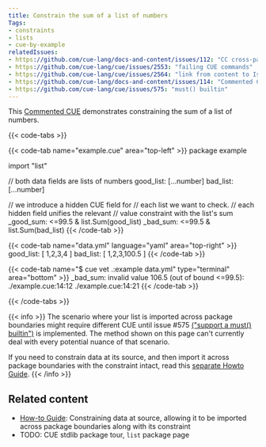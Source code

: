 ```yaml
---
title: Constrain the sum of a list of numbers
Tags:
- constraints
- lists
- cue-by-example
relatedIssues:
- https://github.com/cue-lang/docs-and-content/issues/112: "CC cross-package adaptor"
- https://github.com/cue-lang/cue/issues/2553: "failing CUE commands"
- https://github.com/cue-lang/cue/issues/2564: "link from content to Issue"
- https://github.com/cue-lang/docs-and-content/issues/114: "Commented CUE explainer"
- https://github.com/cue-lang/cue/issues/575: "must() builtin"
---
```


This [Commented CUE](TODO:CC-explainer) demonstrates constraining the sum of a
list of numbers.

{{< code-tabs >}}

{{< code-tab name="example.cue" area="top-left" >}}
package example

import "list"

// both data fields are lists of numbers
good_list: [...number]
bad_list: [...number]

// we introduce a hidden CUE field for
// each list we want to check.
// each hidden field unifies the relevant
// value constraint with the list's sum
_good_sum: <=99.5 & list.Sum(good_list)
_bad_sum:  <=99.5 & list.Sum(bad_list)
{{< /code-tab >}}

{{< code-tab name="data.yml" language="yaml" area="top-right" >}}
good_list: [ 1,2,3,4 ]
bad_list:  [ 1,2,3,100.5 ]
{{< /code-tab >}}

{{< code-tab name="$ cue vet .:example data.yml" type="terminal" area="bottom" >}}
_bad_sum: invalid value 106.5 (out of bound <=99.5):
    ./example.cue:14:12
    ./example.cue:14:21
{{< /code-tab >}}

{{< /code-tabs >}}

{{< info >}}
The scenario where your list is imported across package boundaries might
require different CUE until issue #575
[("support a must() builtin")](https://github.com/cue-lang/cue/issues/575)
is implemented. The method shown on this page can't currently deal with every
potential nuance of that scenario.

If you need to constrain data at its source, and then import it across package
boundaries with the constraint intact, read this [separate Howto Guide](FIXME).
{{< /info >}}

## Related content

- [How-to Guide](TODO): Constraining data at source, allowing it to be imported
  across package boundaries along with its constraint
- TODO: CUE stdlib package tour, `list` package page
